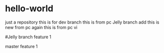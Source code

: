 # hello-world
just a repository
this is for dev branch
this is from pc
Jelly branch add
this is new from pc again
this is from pc vi


#Jelly branch feature 1

master feature 1
